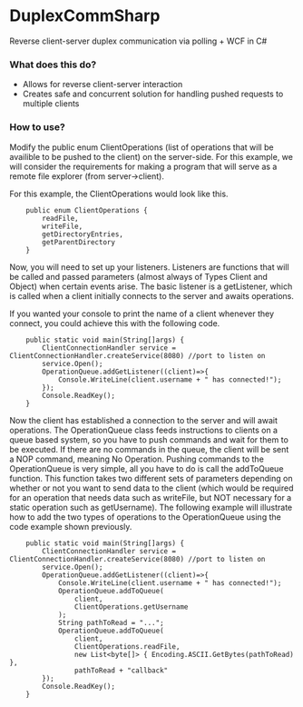# DuplexCommSharp
Reverse client-server duplex communication via polling + WCF in C#

<h3><b>What does this do?</b></h3>
<ul>
<li>Allows for reverse client-server interaction</li>
<li>Creates safe and concurrent solution for handling pushed requests to multiple clients</li>
</ul>

<h3><b>How to use?</b></h3>
Modify the public enum ClientOperations (list of operations that will be availible to be pushed to the client) on the server-side.
For this example, we will consider the requirements for making a program that will serve as a remote file explorer (from server->client).

For this example, the ClientOperations would look like this.
```
	public enum ClientOperations {
		readFile,
		writeFile,
		getDirectoryEntries,
		getParentDirectory
	}
```
Now, you will need to set up your listeners. Listeners are functions that will be called and passed parameters (almost always of Types Client and Object) when certain events arise. The basic listener is a getListener, which is called when a client initially connects to the server and awaits operations.

If you wanted your console to print the name of a client whenever they connect, you could achieve this with the following code.

```
	public static void main(String[]args) {
		ClientConnectionHandler service = ClientConnectionHandler.createService(8080) //port to listen on
		service.Open();
		OperationQueue.addGetListener((client)=>{
			Console.WriteLine(client.username + " has connected!");
		});
		Console.ReadKey();
	}
```

Now the client has established a connection to the server and will await operations. The OperationQueue class feeds instructions to clients on a queue based system, so you have to push commands and wait for them to be executed. If there are no commands in the queue, the client will be sent a NOP command, meaning No Operation. Pushing commands to the OperationQueue is very simple, all you have to do is call the addToQueue function. This function takes two different sets of parameters depending on whether or not you want to send data to the client (which would be required for an operation that needs data such as writeFile, but NOT necessary for a static operation such as getUsername). The following example will illustrate how to add the two types of operations to the OperationQueue using the code example shown previously. 

```
	public static void main(String[]args) {
		ClientConnectionHandler service = ClientConnectionHandler.createService(8080) //port to listen on
		service.Open();
		OperationQueue.addGetListener((client)=>{
			Console.WriteLine(client.username + " has connected!");
			OperationQueue.addToQueue(
				client, 
				ClientOperations.getUsername
			);
			String pathToRead = "...";
			OperationQueue.addToQueue(
				client, 
				ClientOperations.readFile, 
				new List<byte[]> { Encoding.ASCII.GetBytes(pathToRead) },
				pathToRead + "callback"
		});
		Console.ReadKey();
	}
```
